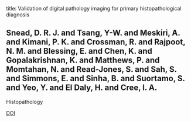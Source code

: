 title: Validation of digital pathology imaging for primary histopathological diagnosis

## Snead, D. R. J. and Tsang, Y-W. and Meskiri, A. and Kimani, P. K. and Crossman, R. and Rajpoot, N. M. and Blessing, E. and Chen, K. and Gopalakrishnan, K. and Matthews, P. and Momtahan, N. and Read-Jones, S. and Sah, S. and Simmons, E. and Sinha, B. and Suortamo, S. and Yeo, Y. and El Daly, H. and Cree, I. A.
Histopathology

<a href="https://doi.org/10.1111/his.12879">DOI</a>

